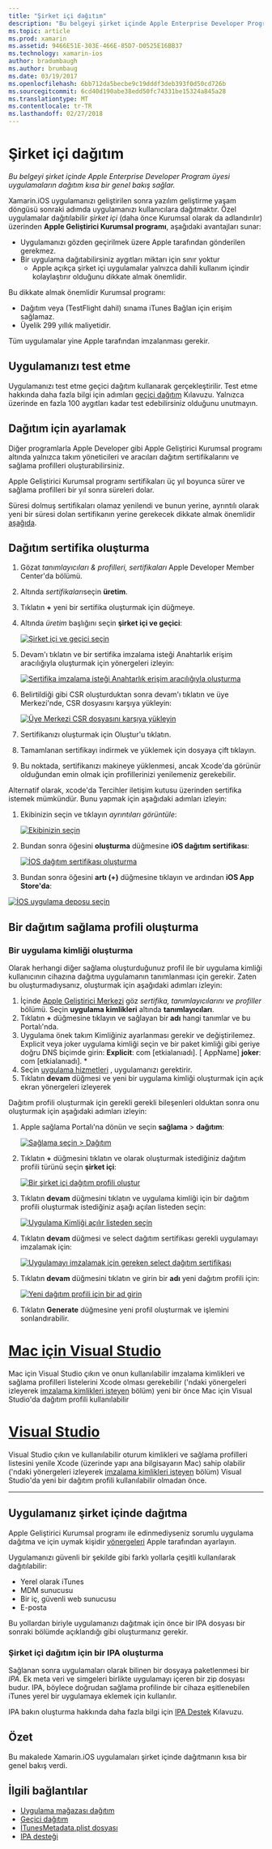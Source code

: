```yaml
---
title: "Şirket içi dağıtım"
description: "Bu belgeyi şirket içinde Apple Enterprise Developer Program üyesi uygulamaların dağıtım kısa bir genel bakış sağlar."
ms.topic: article
ms.prod: xamarin
ms.assetid: 9466E51E-303E-466E-85D7-D0525E16BB37
ms.technology: xamarin-ios
author: bradumbaugh
ms.author: brumbaug
ms.date: 03/19/2017
ms.openlocfilehash: 6bb712da5becbe9c19dddf3deb393f0d50cd726b
ms.sourcegitcommit: 6cd40d190abe38edd50fc74331be15324a845a28
ms.translationtype: MT
ms.contentlocale: tr-TR
ms.lasthandoff: 02/27/2018
---
```

# <a name="in-house-distribution"></a>Şirket içi dağıtım

_Bu belgeyi şirket içinde Apple Enterprise Developer Program üyesi uygulamaların dağıtım kısa bir genel bakış sağlar._

Xamarin.iOS uygulamanızı geliştirilen sonra yazılım geliştirme yaşam döngüsü sonraki adımda uygulamanızı kullanıcılara dağıtmaktır. Özel uygulamalar dağıtılabilir *şirket içi* (daha önce Kurumsal olarak da adlandırılır) üzerinden **Apple Geliştirici Kurumsal programı**, aşağıdaki avantajları sunar:

- Uygulamanızı gözden geçirilmek üzere Apple tarafından gönderilen gerekmez.
- Bir uygulama dağıtabilirsiniz aygıtları miktarı için sınır yoktur
    - Apple açıkça şirket içi uygulamalar yalnızca dahili kullanım içindir kolaylaştırır olduğunu dikkate almak önemlidir.

Bu dikkate almak önemlidir Kurumsal programı:

- Dağıtım veya (TestFlight dahil) sınama iTunes Bağlan için erişim sağlamaz.
- Üyelik 299 yıllık maliyetidir.

Tüm uygulamalar yine Apple tarafından imzalanması gerekir.

<a name="testing" />

## <a name="testing-your-application"></a>Uygulamanızı test etme

Uygulamanızı test etme geçici dağıtım kullanarak gerçekleştirilir. Test etme hakkında daha fazla bilgi için adımları [geçici dağıtım](~/ios/deploy-test/app-distribution/ad-hoc-distribution.md) Kılavuzu. Yalnızca üzerinde en fazla 100 aygıtları kadar test edebilirsiniz olduğunu unutmayın.

<a name="setup" />

## <a name="getting-set-up-for-distribution"></a>Dağıtım için ayarlamak

Diğer programlarla Apple Developer gibi Apple Geliştirici Kurumsal programı altında yalnızca takım yöneticileri ve aracıları dağıtım sertifikalarını ve sağlama profilleri oluşturabilirsiniz.

Apple Geliştirici Kurumsal programı sertifikaları üç yıl boyunca sürer ve sağlama profilleri bir yıl sonra süreleri dolar.

Süresi dolmuş sertifikaları olamaz yenilendi ve bunun yerine, ayrıntılı olarak yeni bir süresi dolan sertifikanın yerine gerekecek dikkate almak önemlidir [aşağıda](#certificate).

<a name="certificate" />

## <a name="creating-a-distribution-certificate"></a>Dağıtım sertifika oluşturma

1. Gözat *tanımlayıcıları & profilleri, sertifikaları* Apple Developer Member Center'da bölümü.
2. Altında *sertifikaları*seçin **üretim**.
3. Tıklatın  **+**  yeni bir sertifika oluşturmak için düğmeye.
4. Altında *üretim* başlığını seçin **şirket içi ve geçici**:

   [ ![](in-house-distribution-images/createcertmanually01.png "Şirket içi ve geçici seçin")](in-house-distribution-images/createcertmanually01.png)

5. Devam'ı tıklatın ve bir sertifika imzalama isteği Anahtarlık erişim aracılığıyla oluşturmak için yönergeleri izleyin:

   [ ![](in-house-distribution-images/createcertmanually02.png "Sertifika imzalama isteği Anahtarlık erişim aracılığıyla oluşturma")](in-house-distribution-images/createcertmanually02.png)

6. Belirtildiği gibi CSR oluşturduktan sonra devam'ı tıklatın ve üye Merkezi'nde, CSR dosyasını karşıya yükleyin:

   [ ![](in-house-distribution-images/createcertmanually03.png "Üye Merkezi CSR dosyasını karşıya yükleyin")](in-house-distribution-images/createcertmanually03.png)

7. Sertifikanızı oluşturmak için Oluştur'u tıklatın.
8. Tamamlanan sertifikayı indirmek ve yüklemek için dosyaya çift tıklayın.
9. Bu noktada, sertifikanızı makineye yüklenmesi, ancak Xcode'da görünür olduğundan emin olmak için profillerinizi yenilemeniz gerekebilir.

Alternatif olarak, xcode'da Tercihler iletişim kutusu üzerinden sertifika istemek mümkündür. Bunu yapmak için aşağıdaki adımları izleyin:

1. Ekibinizin seçin ve tıklayın *ayrıntıları görüntüle*:

    [ ![](in-house-distribution-images/selectteam.png "Ekibinizin seçin")](in-house-distribution-images/selectteam.png)

2. Bundan sonra öğesini **oluşturma** düğmesine **iOS dağıtım sertifikası**:

   [ ![](in-house-distribution-images/selectcert.png "İOS dağıtım sertifikası oluşturma")](in-house-distribution-images/selectcert.png)

2.   Bundan sonra öğesini **artı (+)** düğmesine tıklayın ve ardından **iOS App Store'da**:

   [ ![](in-house-distribution-images/selectcert.png "İOS uygulama deposu seçin")](in-house-distribution-images/selectcert.png)

<a name="profile" />

## <a name="creating-a-distribution-provisioning-profile"></a>Bir dağıtım sağlama profili oluşturma

<a name="appid" />

### <a name="creating-an-app-id"></a>Bir uygulama kimliği oluşturma

Olarak herhangi diğer sağlama oluşturduğunuz profil ile bir uygulama kimliği kullanıcının cihazına dağıtma uygulamanın tanımlanması için gerekir. Zaten bu oluşturmadıysanız, oluşturmak için aşağıdaki adımları izleyin:


1. İçinde [Apple Geliştirici Merkezi](https://developer.apple.com/account/overview.action) göz *sertifika, tanımlayıcılarını ve profiller* bölümü. Seçin **uygulama kimlikleri** altında **tanımlayıcıları**.
2. Tıklatın  **+**  düğmesine tıklayın ve sağlayan bir **adı** hangi tanımlar ve bu Portalı'nda.
3. Uygulama önek takım Kimliğiniz ayarlanması gerekir ve değiştirilemez. Explicit veya joker uygulama kimliği seçin ve bir paket kimliği gibi geriye doğru DNS biçimde girin: **Explicit**: com [etkialanıadı]. [ AppName] **joker**: com [etkialanıadı]. *
4. Seçin [uygulama hizmetleri](~/ios/get-started/installation/device-provisioning/index.md#appservices) , uygulamanızı gerektirir.
5. Tıklatın **devam** düğmesi ve yeni bir uygulama kimliği oluşturmak için açık ekran yönergeleri izleyerek

Dağıtım profili oluşturmak için gerekli gerekli bileşenleri olduktan sonra onu oluşturmak için aşağıdaki adımları izleyin:

1. Apple sağlama Portalı'na dönün ve seçin **sağlama** > **dağıtım**:

   [![](in-house-distribution-images/distribute01.png "Sağlama seçin > Dağıtım")](in-house-distribution-images/distribute01.png)

2. Tıklatın  **+**  düğmesini tıklatın ve olarak oluşturmak istediğiniz dağıtım profili türünü seçin **şirket içi**:

   [![](in-house-distribution-images/distribute02.png "Bir şirket içi dağıtım profili oluştur")](in-house-distribution-images/distribute02.png)

3. Tıklatın **devam** düğmesini tıklatın ve uygulama kimliği için bir dağıtım profili oluşturmak istediğiniz aşağı açılan listeden seçin:

   [![](in-house-distribution-images/distribute03.png "Uygulama Kimliği açılır listeden seçin")](in-house-distribution-images/distribute03.png)

4. Tıklatın **devam** düğmesi ve select dağıtım sertifikası gerekli uygulamayı imzalamak için:

   [![](in-house-distribution-images/distribute04.png "Uygulamayı imzalamak için gereken select dağıtım sertifikası")](in-house-distribution-images/distribute04.png)

6. Tıklatın **devam** düğmesini tıklatın ve girin bir **adı** yeni dağıtım profili için:

   [![](in-house-distribution-images/distribute06.png "Yeni dağıtım profili için bir ad girin")](in-house-distribution-images/distribute06.png)

7. Tıklatın **Generate** düğmesine yeni profil oluşturmak ve işlemini sonlandırabilir.

# <a name="visual-studio-for-mactabvsmac"></a>[Mac için Visual Studio](#tab/vsmac)

 Mac için Visual Studio çıkın ve onun kullanılabilir imzalama kimlikleri ve sağlama profilleri listelerini Xcode olması gerekebilir ('ndaki yönergeleri izleyerek [imzalama kimlikleri isteyen](~/ios/get-started/installation/device-provisioning/manual-provisioning.md#download) bölüm) yeni bir önce Mac için Visual Studio'da dağıtım profili kullanılabilir

# <a name="visual-studiotabvswin"></a>[Visual Studio](#tab/vswin)

Visual Studio çıkın ve kullanılabilir oturum kimlikleri ve sağlama profilleri listesini yenile Xcode (üzerinde yapı ana bilgisayarın Mac) sahip olabilir ('ndaki yönergeleri izleyerek [imzalama kimlikleri isteyen](~/ios/get-started/installation/device-provisioning/manual-provisioning.md#download) bölüm) Visual Studio'da yeni bir dağıtım profili kullanılabilir olmadan önce.

-----

<a name="inhouse" />

## <a name="distributing-your-app-in-house"></a>Uygulamanız şirket içinde dağıtma

Apple Geliştirici Kurumsal programı ile edinmediyseniz sorumlu uygulama dağıtma ve için uymak kişidir [yönergeleri](http://adcdownload.apple.com/Documentation/License_Agreements__Apple_Developer_Enterprise_Program/Apple_Developer_Program_Enterprise_Agreement_20150608.pdf) Apple tarafından ayarlayın.

Uygulamanızı güvenli bir şekilde gibi farklı yollarla çeşitli kullanılarak dağıtılabilir:

- Yerel olarak iTunes
- MDM sunucusu
- Bir iç, güvenli web sunucusu
- E-posta

Bu yollardan biriyle uygulamanızı dağıtmak için önce bir IPA dosyası bir sonraki bölümde açıklandığı gibi oluşturmanız gerekir.


### <a name="creating-an-ipa-for-in-house-deployment"></a>Şirket içi dağıtım için bir IPA oluşturma

Sağlanan sonra uygulamaları olarak bilinen bir dosyaya paketlenmesi bir *IPA*. Ek meta veri ve simgeleri birlikte uygulamayı içeren bir zip dosyası budur. IPA, böylece doğrudan sağlama profilinde bir cihaza eşitlenebilen iTunes yerel bir uygulamaya eklemek için kullanılır.

IPA bakın oluşturma hakkında daha fazla bilgi için [IPA Destek](~/ios/deploy-test/app-distribution/ipa-support.md) Kılavuzu.


## <a name="summary"></a>Özet

Bu makalede Xamarin.iOS uygulamaları şirket içinde dağıtmanın kısa bir genel bakış verdi.

## <a name="related-links"></a>İlgili bağlantılar

- [Uygulama mağazası dağıtım](~/ios/deploy-test/app-distribution/app-store-distribution/index.md)
- [Geçici dağıtım](~/ios/deploy-test/app-distribution/ad-hoc-distribution.md)
- [İTunesMetadata.plist dosyası](~/ios/deploy-test/app-distribution/itunesmetadata.md)
- [IPA desteği](~/ios/deploy-test/app-distribution/ipa-support.md)
